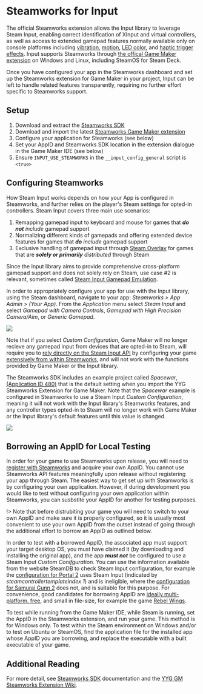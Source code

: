 # Steamworks for Input

The official Steamworks extension allows the Input library to leverage Steam Input, enabling correct identification of XInput and virtual controllers, as well as access to extended gamepad features normally available only on console platforms including [vibration](Functions-(Vibration).md), [motion](Functions-(Motion).md), [LED color](Functions-(Color).md), and [haptic trigger effects](Functions-(Trigger-Effects).md). Input supports Steamworks through [the offical Game Maker extension](https://github.com/YoYoGames/GMEXT-Steamworks/) on Windows and Linux, including SteamOS for Steam Deck.

Once you have configured your app in the Steamworks dashboard and set up the Steamworks extension for Game Maker in your project, Input can be left to handle related features transparently, requiring no further effort specific to Steamworks support.

## Setup

1. Download and extract the [Steamworks SDK](https://partner.steamgames.com/downloads/list)
2. Download and import the latest [Steamworks Game Maker extension](https://github.com/YoYoGames/GMEXT-Steamworks/releases)
3. Configure your application for Steamworks (see below)
4. Set your AppID and Steamworks SDK location in the extension dialogue in the Game Maker IDE (see below)
5. Ensure `INPUT_USE_STEAMWORKS` in the `__input_config_general` script is `<true>`


## Configuring Steamworks

How Steam Input works depends on how your App is configured in Steamworks, and further relies on the player's Steam settings for opted-in controllers. Steam Input covers three main use scenarios:

1. Remapping gamepad input to keyboard and mouse for games that ***do not** include* gamepad support
2. Normalizing different kinds of gamepads and offering extended device features for games that ***do** include* gamepad support
3. Exclusive handling of gamepad input through [Steam Overlay](https://partner.steamgames.com/doc/features/overlay) for games that are ***solely or primarily** distributed* through Steam

Since the Input library aims to provide comprehensive cross-platform gamepad support and does not solely rely on Steam, use case #2 is relevant, sometimes called [Steam Input Gamepad Emulation](https://partner.steamgames.com/doc/features/steam_controller/steam_input_gamepad_emulation_bestpractices). 

In order to appropriately configure your app for use with the Input library, using the Steam dashboard, navigate to your app: *Steamworks > App Admin > (Your App)*. From the *Application* menu select *Steam Input* and select *Gamepad with Camera Controls*, *Gamepad with High Precision Camera/Aim*, or *Generic Gamepad*.

<img src="https://i.imgur.com/xve3seR.png">

Note that if you select *Custom Configuration*, Game Maker will no longer recieve any gamepad input from devices that are opted-in to Steam, will require you to [rely directly on the Steam Input API](https://github.com/YoYoGames/GMEXT-Steamworks/wiki/Input#Input) by configuring your game [extensively from within Steamworks](https://partner.steamgames.com/doc/features/steam_controller/iga_file), and will not work with the functions provided by Game Maker or the Input library.

The Steamworks SDK includes an example project called *Spacewar*, [(Application ID 480)](https://steamdb.info/app/480) that is the default setting when you import the YYG Steamworks Extension for Game Maker. Note that the *Spacewar* example is configured in Steamworks to use a Steam Input *Custom Configuration*, meaning it will not work with the Input library's Steamworks features, and any controller types opted-in to Steam will no longer work with Game Maker or the Input library's default features until this value is changed.

<img src="https://i.imgur.com/czFKFNj.png">

## Borrowing an AppID for Local Testing

In order for your game to use Steamworks upon release, you will need to [register with Steamworks](https://partner.steamgames.com/newpartner/) and acquire your own AppID. You cannot use Steamworks API features meaningfully upon release without registering your app through Steam. The easiest way to get set up with Steamworks is by configuring your own application. However, if during development you would like to test without configuring your own application within Steamworks, you can susbstite your AppID for another for testing purposes. 

!> Note that before distrubiting your game you will need to switch to your own AppID and make sure it is properly configured, so it is usually most convenient to use your own AppID from the outset instead of going through the additional effort to borrow an AppID as outlined below.

In order to test with a borrowed AppID, the associated app must support your target desktop OS, you must have claimed it (by downloading and installing the original app), and the app _**must not**_ be configured to use a Steam Input *Custom Conifguration*. You can use the information available from the website SteamDB to check Steam Input configuration, for example the [configuration for Portal 2](https://steamdb.info/app/620/config/) uses Steam Input (indicated by *steamcontrollertemplateindex 1*) and is ineligible, where the [configuration for Samurai Gunn 2](https://steamdb.info/app/1397790/config/) does not, and is suitable for this purpose. For convenience, good candidates for borrowing AppID are [ideally multi-platform, free](https://store.steampowered.com/search/?sort_by=Released_DESC&maxprice=free&category1=998&category2=28&os=linux), and small in file-size, for example the game [Rebel Wings](https://store.steampowered.com/app/378090/Rebel_Wings/).

To test while running from the Game Maker IDE, while Steam is running, set the AppID in the Steamworks extension, and run your game. This method is for Windows only. To test within the Steam environment on Windows and/or to test on Ubuntu or SteamOS, find the application file for the installed app whose AppID you are borrowing, and replace the executable with a built executable of your game.

## Additional Reading

For more detail, see [Steamworks SDK](https://partner.steamgames.com/doc/features/steam_controller) documentation and the [YYG GM Steamworks Extension Wiki](https://github.com/YoYoGames/GMEXT-Steamworks/wiki/Input#Input).
